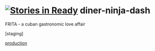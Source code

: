 [![Stories in Ready](https://badge.waffle.io/objectParadigm/diner-ninja-dash.png?label=ready&title=Ready)](https://waffle.io/objectParadigm/diner-ninja-dash)
diner-ninja-dash
================
FRITA - a cuban gastronomic love affair

[staging]

[production](http://blooming-river-9713.herokuapp.com/)
